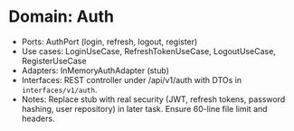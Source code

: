# Domain: Auth

- Ports: AuthPort (login, refresh, logout, register)
- Use cases: LoginUseCase, RefreshTokenUseCase, LogoutUseCase, RegisterUseCase
- Adapters: InMemoryAuthAdapter (stub)
- Interfaces: REST controller under /api/v1/auth with DTOs in
  `interfaces/v1/auth`.
- Notes: Replace stub with real security (JWT, refresh tokens, password hashing,
  user repository) in later task. Ensure 60-line file limit and headers.
